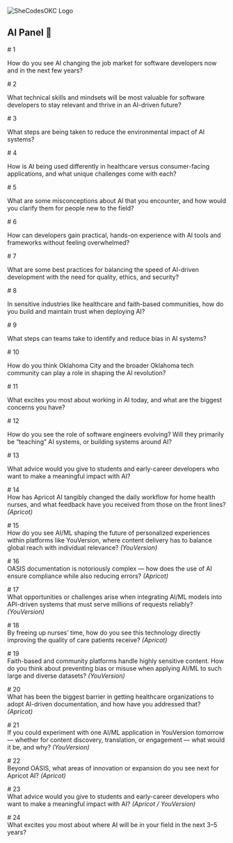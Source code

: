 ﻿![SheCodesOKC Logo](https://personal-k8s-main-space.nyc3.digitaloceanspaces.com/simpleslides.dev/user-uploads/40/01HSMEQDP64ABGZHRHE3FY86BS.png)

## AI Panel 🤖

\# 1

How do you see AI changing the job market for software developers now and in the next few years?

\# 2

What technical skills and mindsets will be most valuable for software developers to stay relevant and thrive in an AI-driven future?

\# 3

What steps are being taken to reduce the environmental impact of AI systems?

\# 4

How is AI being used differently in healthcare versus consumer-facing applications, and what unique challenges come with each?

\# 5

What are some misconceptions about AI that you encounter, and how would you clarify them for people new to the field?

\# 6

How can developers gain practical, hands-on experience with AI tools and frameworks without feeling overwhelmed?

\# 7

What are some best practices for balancing the speed of AI-driven development with the need for quality, ethics, and security?

\# 8

In sensitive industries like healthcare and faith-based communities, how do you build and maintain trust when deploying AI?

\# 9

What steps can teams take to identify and reduce bias in AI systems?

\# 10

How do you think Oklahoma City and the broader Oklahoma tech community can play a role in shaping the AI revolution?

\# 11

What excites you most about working in AI today, and what are the biggest concerns you have?

\# 12

How do you see the role of software engineers evolving? Will they primarily be “teaching” AI systems, or building systems around AI?

\# 13

What advice would you give to students and early-career developers who want to make a meaningful impact with AI?

\# 14  
How has Apricot AI tangibly changed the daily workflow for home health nurses, and what feedback have you received from those on the front lines? *(Apricot)*  

\# 15  
How do you see AI/ML shaping the future of personalized experiences within platforms like YouVersion, where content delivery has to balance global reach with individual relevance? *(YouVersion)*  

\# 16  
OASIS documentation is notoriously complex — how does the use of AI ensure compliance while also reducing errors? *(Apricot)*  

\# 17  
What opportunities or challenges arise when integrating AI/ML models into API-driven systems that must serve millions of requests reliably? *(YouVersion)*  

\# 18  
By freeing up nurses’ time, how do you see this technology directly improving the quality of care patients receive? *(Apricot)*  

\# 19  
Faith-based and community platforms handle highly sensitive content. How do you think about preventing bias or misuse when applying AI/ML to such large and diverse datasets? *(YouVersion)*  

\# 20  
What has been the biggest barrier in getting healthcare organizations to adopt AI-driven documentation, and how have you addressed that? *(Apricot)*  

\# 21  
If you could experiment with one AI/ML application in YouVersion tomorrow — whether for content discovery, translation, or engagement — what would it be, and why? *(YouVersion)*  

\# 22  
Beyond OASIS, what areas of innovation or expansion do you see next for Apricot AI? *(Apricot)*  

\# 23  
What advice would you give to students and early-career developers who want to make a meaningful impact with AI? *(Apricot / YouVersion)*  

\# 24  
What excites you most about where AI will be in your field in the next 3–5 years? 
